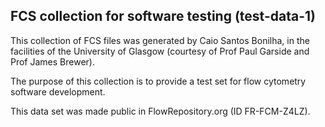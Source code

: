 ## FCS collection for software testing (test-data-1)

This collection of FCS files was generated by Caio Santos Bonilha, in the facilities of the University of Glasgow (courtesy of Prof Paul Garside and Prof James Brewer).

The purpose of this collection is to provide a test set for flow cytometry software development.

This data set was made public in FlowRepository.org (ID FR-FCM-Z4LZ).
